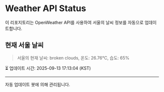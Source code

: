 
# Weather API Status

이 리포지토리는 OpenWeather API를 사용하여 서울의 날씨 정보를 자동으로 업데이트합니다.

## 현재 서울 날씨
> 서울의 현재 날씨: broken clouds, 온도: 26.76°C, 습도: 65%

⏳ 업데이트 시간: 2025-09-13 17:13:04 (KST)

---
자동 업데이트 봇에 의해 관리됩니다.
